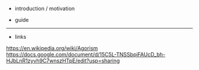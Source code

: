 - introduction / motivation


- guide

----

- links

https://en.wikipedia.org/wiki/Agorism
https://docs.google.com/document/d/15C5L-TNSSbpjFAUcD_bh-HJbLnR1zyvh9C7wnszHTpE/edit?usp=sharing
